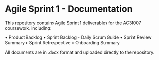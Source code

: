 # Agile Sprint 1 - Documentation

This repository contains Agile Sprint 1 deliverables for the AC31007 coursework, including:

•⁠  ⁠Product Backlog
•⁠  ⁠Sprint Backlog
•⁠  ⁠Daily Scrum Guide
•⁠  ⁠Sprint Review Summary
•⁠  ⁠Sprint Retrospective
•⁠  ⁠Onboarding Summary

All documents are in .docx format and uploaded directly to the repository.
